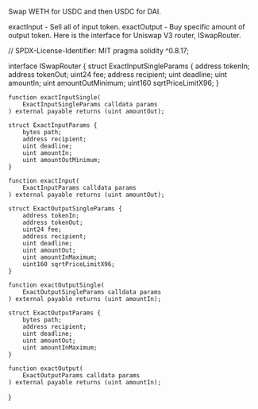 Swap WETH for USDC and then USDC for DAI.

exactInput - Sell all of input token.
exactOutput - Buy specific amount of output token.
Here is the interface for Uniswap V3 router, ISwapRouter.

// SPDX-License-Identifier: MIT
pragma solidity ^0.8.17;

interface ISwapRouter {
    struct ExactInputSingleParams {
        address tokenIn;
        address tokenOut;
        uint24 fee;
        address recipient;
        uint deadline;
        uint amountIn;
        uint amountOutMinimum;
        uint160 sqrtPriceLimitX96;
    }

    function exactInputSingle(
        ExactInputSingleParams calldata params
    ) external payable returns (uint amountOut);

    struct ExactInputParams {
        bytes path;
        address recipient;
        uint deadline;
        uint amountIn;
        uint amountOutMinimum;
    }

    function exactInput(
        ExactInputParams calldata params
    ) external payable returns (uint amountOut);

    struct ExactOutputSingleParams {
        address tokenIn;
        address tokenOut;
        uint24 fee;
        address recipient;
        uint deadline;
        uint amountOut;
        uint amountInMaximum;
        uint160 sqrtPriceLimitX96;
    }

    function exactOutputSingle(
        ExactOutputSingleParams calldata params
    ) external payable returns (uint amountIn);

    struct ExactOutputParams {
        bytes path;
        address recipient;
        uint deadline;
        uint amountOut;
        uint amountInMaximum;
    }

    function exactOutput(
        ExactOutputParams calldata params
    ) external payable returns (uint amountIn);
}
